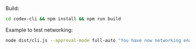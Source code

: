 
Build:

```sh
cd codex-cli && npm install && npm run build
```  

Example to test networking: 

```sh
node dist/cli.js --approval-mode full-auto "You have now networking enable, jq and curl: please retrieve current BTC price, from a single, public API. Answer ONLY with the price in dollars and be fast".
```  

